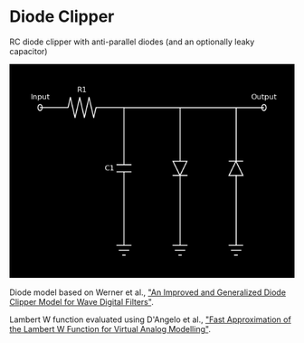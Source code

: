 # Diode Clipper

RC diode clipper with anti-parallel diodes (and an optionally leaky capacitor)

![](./schem.png)

Diode model based on Werner et al., ["An Improved and
Generalized Diode Clipper Model for Wave Digital Filters"](https://www.researchgate.net/publication/299514713_An_Improved_and_Generalized_Diode_Clipper_Model_for_Wave_Digital_Filters).

Lambert W function evaluated using D'Angelo et al.,
["Fast Approximation of the Lambert W Function for Virtual
Analog Modelling"](http://dafx.de/paper-archive/2019/DAFx2019_paper_5.pdf).
